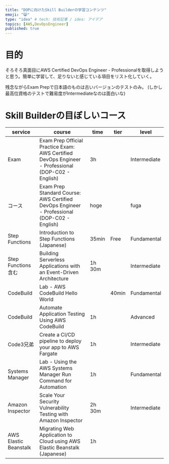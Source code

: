 ```yaml
---
title: "DOPに向けたSkill Builderの学習コンテンツ"
emoji: "😸"
type: "idea" # tech: 技術記事 / idea: アイデア
topics: [AWS,DevOpsEngineer]
published: true
---
```


# 目的
そろそろ真面目にAWS Certified DevOps Engineer - Professionalを取得しようと思う。簡単に学習して、足りないと感じている項目をリスト化していく。

残念ながらExam Prepで日本語のものは古いバージョンのテストのみ。
(しかし最高位資格のテストで難易度がIntermediateなのは面白いな)

# Skill Builderの目ぼしいコース
|service|course|time|tier|level|
| ---- |----|----|----|----|
|Exam|Exam Prep Official Practice Exam: AWS Certified DevOps Engineer - Professional (DOP-C02 - English)|3h||Intermediate|
|コース|Exam Prep Standard Course: AWS Certified DevOps Engineer - Professional (DOP-C02 - English)|hoge||fuga|
|Step Functions|Introduction to Step Functions (Japanese)|35min|Free|Fundamental|
|Step Functions 含む|Building Serverless Applications with an Event-Driven Architecture|1h 30m||Intermediate|
|CodeBuild|Lab - AWS CodeBuild Hello World||40min|Fundamental|
|CodeBuild|Automate Application Testing Using AWS CodeBuild|1h||Advanced|
|Code3兄弟|Create a CI/CD pipeline to deploy your app to AWS Fargate|1h||Intermediate|
|Systems Manager|Lab - Using the AWS Systems Manager Run Command for Automation|1h||Fundamental|
|Amazon Inspector|Scale Your Security Vulnerability Testing with Amazon Inspector |2h 30m||Intermediate|
|AWS Elastic Beanstalk|Migrating Web Application to Cloud using AWS Elastic Beanstalk (Japanese)|1h|||

